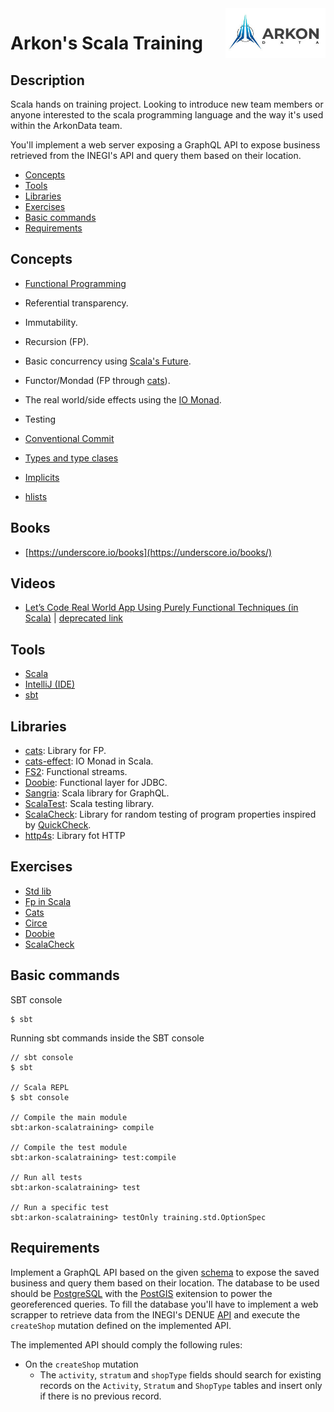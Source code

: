 <a href="https://www.arkondata.com/">
    <img src="./img/logo.jpg" align="right" height="80">
</a>

# Arkon's Scala Training

## Description
Scala hands on training project. Looking to introduce new team members or anyone interested to the scala 
programming language and the way it's used within the ArkonData team. 

You'll implement a web server exposing a GraphQL API to expose business retrieved from the INEGI's API and 
query them based on their location.

* [Concepts](https://github.com/Grupo-Abraxas/arkon-scalatraining#concepts)
* [Tools](https://github.com/Grupo-Abraxas/arkon-scalatraining#tools)
* [Libraries](https://github.com/Grupo-Abraxas/arkon-scalatraining#libraries)
* [Exercises](https://github.com/Grupo-Abraxas/arkon-scalatraining#exercises)
* [Basic commands](https://github.com/Grupo-Abraxas/arkon-scalatraining#basic-commands)
* [Requirements](https://github.com/Grupo-Abraxas/arkon-scalatraining#requirements)

## Concepts
- [Functional Programming](https://www.baeldung.com/scala/functional-programming)
- Referential transparency.
- Immutability.
- Recursion (FP).
- Basic concurrency using [Scala's Future](https://docs.scala-lang.org/overviews/core/futures.html). 
- Functor/Mondad (FP through [cats](https://typelevel.org/cats/)).
- The real world/side effects using the [IO Monad](https://medium.com/walmartglobaltech/understanding-io-monad-in-scala-b495ca572174).
- Testing
- [Conventional Commit](https://www.conventionalcommits.org/en/v1.0.0/)

- [Types and type clases](https://scalac.io/blog/typeclasses-in-scala/)
- [Implicits](https://docs.scala-lang.org/tour/implicit-parameters.html)
- [hlists](https://www.scala-exercises.org/shapeless/heterogenous_lists)

## Books
- [https://underscore.io/books](https://underscore.io/books/)

## Videos
- [Let’s Code Real World App Using Purely Functional Techniques (in Scala)](https://rutube.ru/video/012e1f2034234f39be847754a38fdfc8/) | [deprecated link](https://youtu.be/m40YOZr1nxQ)

## Tools
- [Scala](https://www.scala-lang.org/2020/06/29/one-click-install.html)
- [IntelliJ (IDE)](https://www.jetbrains.com/idea/download/)
- [sbt](https://www.scala-sbt.org/)

## Libraries
- [cats](https://typelevel.org/cats/): Library for FP.
- [cats-effect](https://typelevel.org/cats-effect/): IO Monad in Scala.
- [FS2](https://fs2.io/index.html): Functional streams.
- [Doobie](https://tpolecat.github.io/doobie/): Functional layer for JDBC.
- [Sangria](https://sangria-graphql.github.io/): Scala library for GraphQL.
- [ScalaTest](https://www.scalatest.org/): Scala testing library.
- [ScalaCheck](https://www.scalacheck.org/): Library for random testing of program properties inspired by [QuickCheck](https://hackage.haskell.org/package/QuickCheck).
- [http4s](https://http4s.org/): Library fot HTTP

## Exercises
- [Std lib](https://www.scala-exercises.org/std_lib/asserts)
- [Fp in Scala](https://www.scala-exercises.org/fp_in_scala/getting_started_with_functional_programming)
- [Cats](https://www.scala-exercises.org/cats/semigroup)
- [Circe](https://www.scala-exercises.org/circe/Json)
- [Doobie](https://www.scala-exercises.org/doobie/connecting_to_database)
- [ScalaCheck](https://www.scala-exercises.org/scalacheck/properties)

## Basic commands
SBT console
```
$ sbt
```

Running sbt commands inside the SBT console
```
// sbt console
$ sbt

// Scala REPL
$ sbt console

// Compile the main module
sbt:arkon-scalatraining> compile

// Compile the test module
sbt:arkon-scalatraining> test:compile

// Run all tests
sbt:arkon-scalatraining> test

// Run a specific test
sbt:arkon-scalatraining> testOnly training.std.OptionSpec
```

## Requirements 
Implement a GraphQL API based on the given [schema](./schema.graphql) to expose the saved business and 
query them based on their location. The database to be used should be [PostgreSQL](www.postgresql.org) with the 
[PostGIS](http://postgis.net/) exitension to power the georeferenced queries. To fill the database you'll have 
to implement a web scrapper to retrieve data from the INEGI's DENUE [API](https://www.inegi.org.mx/servicios/api_denue.html) 
and execute the `createShop` mutation defined on the implemented API.

The implemented API should comply the following rules: 
- On the `createShop` mutation 
    - The `activity`, `stratum` and `shopType` fields should search for existing records on the `Activity`, 
      `Stratum` and `ShopType` tables and insert only if there is no previous record.
